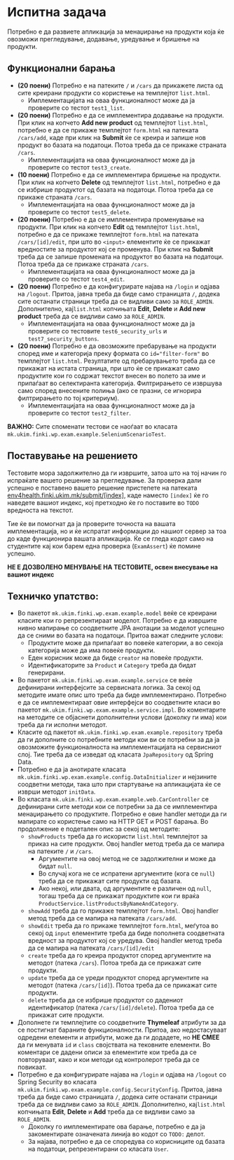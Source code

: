 # Испитна задача

Потребно е да развиете апликација за менаџирање на продукти која ќе овозможи прегледување, додавање, уредување и бришење 
на продукти. 

## Функционални барања

- **(20 поени)** Потребно е на патеките `/` и `/cars` да прикажете листа од сите креирани продукти со користење на 
темплејтот `list.html`. 
  - Имплементацијата на оваа функционалност може да ја проверите со тестот `test1_list`.  
- **(20 поени)** Потребно е да се  имплементира додавање на продукти. При клик на копчето **Add new product** од темплејтот
`list.html`, потребно е да се прикаже темплејтот `form.html` на патеката `/cars/add`, каде при клик на **Submit** ќе
се креира и запише нов продукт во базата на податоци. Потоа треба да се прикаже страната `/cars`.
  - Имплементацијата на оваа функционалност може да ја проверите со тестот `test3_create`.    
- **(10 поени)** Потребно е да се  имплементира бришење на продукти. При клик на копчето **Delete** од темплејтот
`list.html`, потребно е да се избрише продуктот од базата на податоци. Потоа треба да се прикаже страната `/cars`.
  - Имплементацијата на оваа функционалност може да ја проверите со тестот `test5_delete`.
- **(20 поени)** Потребно е да се  имплементира променување на продукти. При клик на копчето **Edit** од темплејтот
`list.html`, потребно е да се прикаже темплејтот `form.html` на патеката `/cars/[id]/edit`, при што во `<input>` 
елементите ќе се прикажат вредностите за продуктот кој се променува. При клик на **Submit** треба да се запише промената 
на продуктот во базата на податоци. Потоа треба да се прикаже страната `/cars`.
  - Имплементацијата на оваа функционалност може да ја проверите со тестот `test4_edit`.  
- **(20 поени)** Потребно е да конфигурирате најава на `/login` и одјава на `/logout`. Притоа, јавна треба да биде само 
страницата `/`, додека сите останати страници треба да се видливи само за `ROLE_ADMIN`. Дополнително, кај`list.html` 
копчињата **Edit**, **Delete** и **Add new product** треба да се видливи само за `ROLE_ADMIN`.
  - Имплементацијата на оваа функционалност може да ја проверите со тестовите `test6_security_urls` и `test7_security_buttons`. 
- **(20 поени)** Потребно е да овозможите пребарување на продукти според име и категорија преку формата со `id="filter-form"` 
во темплејтот `list.html`. Резултатите од пребарувањето треба да се прикажат на истата страница, при што ќе се прикажат 
само продуктите кои го содржат текстот внесен во полето за име и припаѓаат во селектиранта категорија. Филтрирањето се 
извршува само според внесените полиња (ако се празни, се игнорира филтрирањето по тој критериум).  
  - Имплементацијата на оваа функционалност може да ја проверите со тестот `test2_filter`. 

**ВАЖНО:** Сите споменати тестови се наоѓаат во класата `mk.ukim.finki.wp.exam.example.SeleniumScenarioTest`.


## Поставување на решението
Тестовите мора задолжително да ги извршите, затоа што на тој начин го испраќате вашето решение за прегледување. За проверка
дали успешно е поставено вашето решение пристепете на патеката [env4health.finki.ukim.mk/submit/[index]](http://env4health.finki.ukim.mk/submit/index), 
каде наместо `[index]` ќе го наведете вашиот индекс, кој претходно ќе го поставите во `TODO` вредноста на текстот. 

Тие ќе ви помогнат да ја проверите точноста на вашата имплементација, но и ќе испратат информации до нашиот сервер за тоа 
до каде функционира вашата апликација. Ќе се гледа кодот само на студентите кај кои барем една проверка (`ExamAssert`) 
ќе помине успешно. 

**НЕ Е ДОЗВОЛЕНО МЕНУВАЊЕ НА ТЕСТОВИТЕ, освен внесување на вашиот индекс**

## Техничко упатство: 
- Во пакетот `mk.ukim.finki.wp.exam.example.model` веќе се креирани класите кои го репрезентираат моделот. 
Потребно е да извршите нивно мапирање со соодветните JPA анотации за моделот успешно да се сними во базата на податоци. 
Притоа важат следните услови: 
  - Продуктите може да припаѓаат во повеќе категории, а во секоја категорија може да има повеќе продукти.
  - Еден корисник може да биде `creator` на повеќе продукти. 
  - Идентификаторите за `Product` и `Category` треба да бидат генерирани. 
- Во пакетот `mk.ukim.finki.wp.exam.example.service` се веќе дефинирани интерфејсите за сервисната логика. 
За секој од методите имате опис што треба да биде имплементирано. Потребно е да се имплементираат овие интерфејси во 
соодветните класи во пакетот `mk.ukim.finki.wp.exam.example.service.impl`. Во коментарите на методите се објаснети 
дополнителни услови (доколку ги има) кои треба да ги исполни методот. 
- Класите од пакетот `mk.ukim.finki.wp.exam.example.repository` треба да ги дополните со потребните методи 
кои ви се потребни за да ја овозможите функционалноста на имплементацијата на сервисниот слој. Тие треба да се изведат 
од класата `JpaRepository` од Spring Data. 
- Потребно е да ја анотирате класата `mk.ukim.finki.wp.exam.example.config.DataInitializer` и нејзините 
соодветни методи, така што при стартување на апликацијата ќе се изврши методот `initData`.
- Во класата `mk.ukim.finki.wp.exam.example.web.CarController` се дефинирани сите методи кои се 
потребни за да се имплементира менаџирањето со продуктите. Потребно е овие handler методи да ги мапирате со користење 
само на HTTP GET и POST барања. Во продолжение е подетален опис за секој од методите:  
     - `showProducts` треба да го искористи `list.html` темплејтот за приказ на сите продукти. Овој handler метод треба да 
     се мапира на патеките `/` и `/cars`. 
       - Аргументите на овој метод не се задолжителни и може да бидат `null`. 
       - Во случај кога не се испратени аргументите (кога се `null`) треба да се прикажат сите продукти од базата. 
       - Ако некој, или двата, од аргументите е различен од `null`, тогаш треба да се прикажат продуктите кои ги враќа 
       `ProductService.listProductsByNameAndCategory`.  
     - `showAdd` треба да го прикаже темплејтот `form.html`. Овој handler метод треба да се мапира на патеката `/cars/add`. 
     - `showEdit` треба да го прикаже темплејтот `form.html`, меѓутоа во секој од `input` елементите треба да биде пополнета 
     соодветната вредност за продуктот кој се уредува. Овој handler метод треба да се мапира на патеката `/cars/[id]/edit`
     - `create` треба да го креира продуктот според аргументите на методот (патека `/cars`). Потоа треба да се прикажат сите продукти.
     - `update` треба да се уреди продуктот според аргументите на методот (патека `/cars/[id]`). Потоа треба да се прикажат сите продукти.
     - `delete` треба да се избрише продуктот со дадениот идентификатор (патека `/cars/[id]/delete`). Потоа треба да се прикажат сите продукти. 
 - Дополнете ги темплејтите со соодветните **Thymeleaf** атрибути за да се постигнат бараните функционалности. 
Притоа, ако недостасуваат одредени елементи и атрибути, може да ги додадете, но **НЕ СМЕЕ** да ги менувата `id` и 
`class` својствата на тековните елементи. Во коментари се дадени описи за елементите кои треба да се повторуваат, како 
и кои методи од контролерот треба да се повикаат.   
 - Потребно е да конфигурирате најава на `/login` и одјава на `/logout` со Spring Security во класата 
`mk.ukim.finki.wp.exam.example.config.SecurityConfig`. Притоа, јавна треба да биде само страницата `/`, додека сите 
останати страници треба да се видливи само за `ROLE_ADMIN`. Дополнително, кај`list.html` копчињата **Edit**, **Delete** 
и **Add** треба да се видливи само за `ROLE_ADMIN`.
    - Доколку го имплементирате ова барање, потребно е да ја закоментирате означената линија во кодот со `TODO:` делот.
    - За најава, потребно е да се споредува со корисниците од базата на податоци, репрезентирани со класата `User`. 
 
